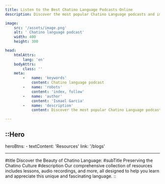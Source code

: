 ```yaml
---
title: Listen to the Best Chatino Language Podcasts Online
description: Discover the most popular Chatino Language podcasts and immerse yourself in the world of Chatino Language and culture.

image:
    src: '/assets/image.png'
    alt: ' Chatino language podcast'
    width: 400
    height: 300

head:
    htmlAttrs:
        lang: 'en'
    bodyAttrs:
        class: ''
    meta:
        -   name: 'keywords'
            content: Chatino language podcast
        -   name: 'robots'
            content: 'index, follow'
        -   name: 'author'
            content: 'Ismael Garcia'
        -   name: 'description'
            content: Discover the most popular Chatino Language podcasts and immerse yourself in the world of Chatino Language and culture.

---
```



::Hero
---

heroBtns:
    -
        textContent: 'Resources'
        link: '/blogs'

---
#title
Discover the Beauty of Chatino Language:
#subTitle
Preserving the Chatino Culture
#description
Our comprehensive collection of resources includes lessons, audio recordings, and more, all designed to help you learn and appreciate this unique and fascinating language.
::
